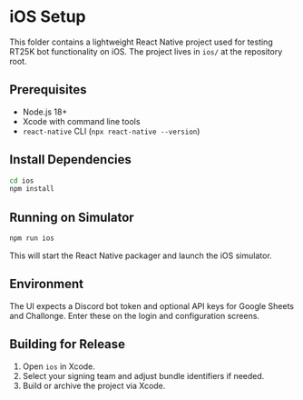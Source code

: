 # iOS Setup

This folder contains a lightweight React Native project used for testing RT25K bot functionality on iOS. The project lives in `ios/` at the repository root.

## Prerequisites

- Node.js 18+
- Xcode with command line tools
- `react-native` CLI (`npx react-native --version`)

## Install Dependencies

```bash
cd ios
npm install
```

## Running on Simulator

```bash
npm run ios
```

This will start the React Native packager and launch the iOS simulator.

## Environment

The UI expects a Discord bot token and optional API keys for Google Sheets and Challonge. Enter these on the login and configuration screens.

## Building for Release

1. Open `ios` in Xcode.
2. Select your signing team and adjust bundle identifiers if needed.
3. Build or archive the project via Xcode.

